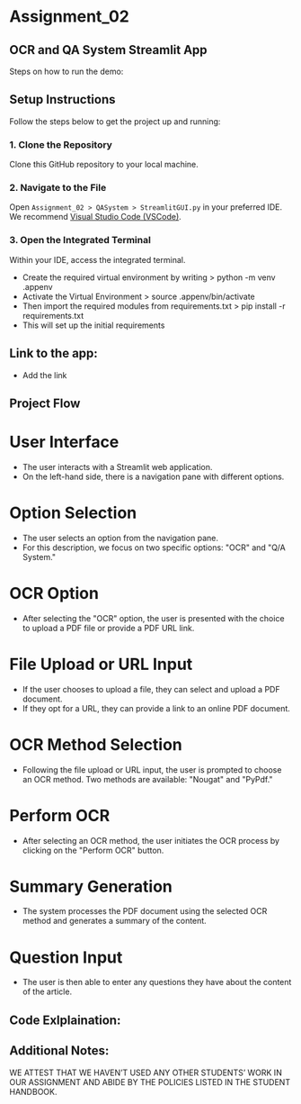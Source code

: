 # Assignment_02

OCR and QA System Streamlit App
---------------
Steps on how to run the demo:

## Setup Instructions

Follow the steps below to get the project up and running:

### 1. Clone the Repository
Clone this GitHub repository to your local machine.

### 2. Navigate to the File
Open `Assignment_02 > QASystem > StreamlitGUI.py` in your preferred IDE. We recommend [Visual Studio Code (VSCode)](https://code.visualstudio.com/).

### 3. Open the Integrated Terminal
Within your IDE, access the integrated terminal.
* Create the required virtual environment by writing > python -m venv .appenv
* Activate the Virtual Environment > source .appenv/bin/activate
* Then import the required modules from requirements.txt > pip install -r requirements.txt
* This will set up the initial requirements


Link to the app:
-----------------

* Add the link

Project Flow
-----------------


# User Interface

- The user interacts with a Streamlit web application.
- On the left-hand side, there is a navigation pane with different options.

# Option Selection

- The user selects an option from the navigation pane.
- For this description, we focus on two specific options: "OCR" and "Q/A System."

# OCR Option

- After selecting the "OCR" option, the user is presented with the choice to upload a PDF file or provide a PDF URL link.

# File Upload or URL Input

- If the user chooses to upload a file, they can select and upload a PDF document.
- If they opt for a URL, they can provide a link to an online PDF document.

# OCR Method Selection

- Following the file upload or URL input, the user is prompted to choose an OCR method. Two methods are available: "Nougat" and "PyPdf."

# Perform OCR

- After selecting an OCR method, the user initiates the OCR process by clicking on the "Perform OCR" button.

# Summary Generation

- The system processes the PDF document using the selected OCR method and generates a summary of the content.

# Question Input

- The user is then able to enter any questions they have about the content of the article.

Code Exlplaination:
-----------------

Additional Notes:
---------------
WE ATTEST THAT WE HAVEN’T USED ANY OTHER STUDENTS’ WORK IN OUR ASSIGNMENT AND ABIDE BY THE POLICIES LISTED IN THE STUDENT HANDBOOK.
